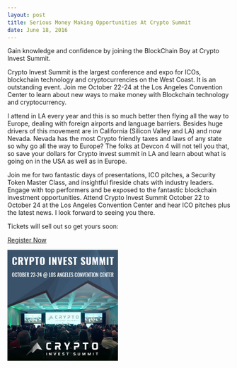 ```yaml
---
layout: post
title: Serious Money Making Opportunities At Crypto Summit
date: June 18, 2016
--- 
```


Gain knowledge and confidence by joining the BlockChain Boy at Crypto Invest Summit.


Crypto Invest Summit is the largest conference and expo for ICOs, blockchain technology and cryptocurrencies on the West Coast. 
It is an outstanding event. Join me October 22-24 at the Los Angeles Convention Center to learn about new ways to make money with Blockchain
technology and cryptocurrency.


I attend in LA every year and this is so much better then flying all the way to Europe,
dealing with foreign airports and language barriers.  Besides huge drivers of this movement
are in California (Silicon Valley and LA) and now Nevada.  Nevada has the most Crypto
friendly taxes and laws of any state so why go all the way to Europe?  The folks at
Devcon 4 will not tell you that, so save your dollars for Crypto invest summit in LA and
learn about what is going on in the USA as well as in Europe.

Join me for two fantastic days of presentations, ICO pitches, a Security Token Master Class, and insightful fireside chats
with industry leaders. Engage with top performers and be exposed to the fantastic blockchain investment opportunities. 
Attend Crypto Invest Summit October 22 to October 24 at the Los Angeles Convention Center and hear ICO pitches plus
the latest news. I look forward to seeing you there.

Tickets will sell out so get yours soon:


[Register Now](https://cryptoinvestsummit.io/) 

![](../images/crytposummit.jpg)



